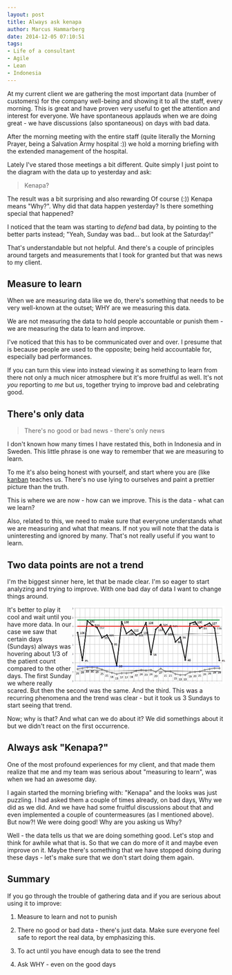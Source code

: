 ```yaml
---
layout: post
title: Always ask kenapa
author: Marcus Hammarberg
date: 2014-12-05 07:10:51
tags:
- Life of a consultant
- Agile
- Lean
- Indonesia
---
```

At my current client we are gathering the most important data (number of customers) for the company well-being and showing it to all the staff, every morning. This is great and have proven very useful to get the attention and interest for everyone.
We have spontaneous applauds when we are doing great - we have discussions (also spontaneous) on days with bad data.

After the morning meeting with the entire staff (quite literally the Morning Prayer, being a Salvation Army hospital :)) we hold a morning briefing with the extended management of the hospital.

Lately I've stared those meetings a bit different. Quite simply I just point to the diagram with the data up to yesterday and ask:
<blockquote>Kenapa?</blockquote>
The result was a bit surprising and also rewarding
<!-- excerpt-end -->
Of course (:)) Kenapa means "Why?". Why did that data happen yesterday? Is there something special that happened?

I noticed that the team was starting to _defend_ bad data, by pointing to the better parts instead; "Yeah, Sunday was bad... but look at the Saturday!"

That's understandable but not helpful. And there's a couple of principles around targets and measurements that I took for granted but that was news to my client.

## Measure to learn
When we are measuring data like we do, there's something that needs to be very well-known at the outset; WHY are we measuring this data.

We are not measuring the data to hold people accountable or punish them - we are measuring the data to learn and improve.

I've noticed that this has to be communicated over and over. I presume that is because people are used to the opposite; being held accountable for, especially bad performances.

If you can turn this view into instead viewing it as something to learn from there not only a much nicer atmosphere but it's more fruitful as well. It's not _you_ reporting to _me_ but _us_, together trying to improve bad and celebrating good.

## There's only data
<blockquote>There's no good or bad news - there's only news</blockquote>
I don't known how many times I have restated this, both in Indonesia and in Sweden. This little phrase is one way to remember that we are measuring to learn.

To me it's also being honest with yourself, and start where you are (like [kanban](http://bit.ly/theKanbanBook) teaches us. There's no use lying to ourselves and paint a prettier picture than the truth.

This is where we are now - how can we improve. This is the data - what can we learn?

Also, related to this, we need to make sure that everyone understands what we are measuring and what that means. If not you will note that the data is uninteresting and ignored by many. That's not really useful if you want to learn.

## Two data points are not a trend
I'm the biggest sinner here, let that be made clear. I'm so eager to start analyzing and trying to improve. With one bad day of data I want to change things around.

<img src="/img/monthlydiagram.jpg" width="70%" style="float:right" />
 It's better to play it cool and wait until you have more data. In our case we saw that certain days (Sundays) always was hovering about 1/3 of the patient count compared to the other days.
The first Sunday we where really scared. But then the second was the same. And the third. This was a recurring phenomena and the trend was clear - but it took us 3 Sundays to start seeing that trend.

Now; why is that? And what can we do about it? We did somethings about it but we didn't react on the first occurrence.

## Always ask "Kenapa?"
One of the most profound experiences for my client, and that made them realize that me and my team was serious about "measuring to learn", was when we had an awesome day.

I again started the morning briefing with: "Kenapa" and the looks was just puzzling. I had asked them a couple of times already, on bad days, Why we did as we did. And we have had some fruitful discussions about that and even implemented a couple of countermeasures (as I mentioned above). But now?! We were doing good! Why are you asking us Why?

Well - the data tells us that we are doing something good. Let's stop and think for awhile what that is. So that we can do more of it and maybe even improve on it. Maybe there's something that we have stopped doing during these days - let's make sure that we don't start doing them again.

## Summary
If you go through the trouble of gathering data and if you are serious about using it to improve:

1. Measure to learn and not to punish

2. There no good or bad data - there's just data. Make sure everyone feel safe to report the real data, by emphasizing this.

3. To act until you have enough data to see the trend

4. Ask WHY - even on the good days
